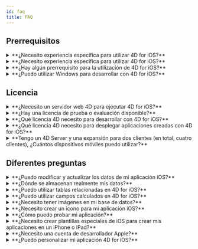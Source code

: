 ```yaml
---
id: faq
title: FAQ
---
```



## Prerrequisitos
<details>
<summary>
    **¿Necesito experiencia específica para utilizar 4D for iOS?**
</summary>

4D for Android is currently under development. A preview version is available starting with 4D v19.

</details> <details>
<summary>
    **¿Necesito experiencia específica para utilizar 4D for iOS?**
</summary>

Con 4D for iOS, puede crear fácilmente proyectos móviles directamente desde 4D, sin necesidad de experiencia previa en la creación de aplicaciones iOS nativas!

El editor de proyectos móviles se ha diseñado para que pueda utilizar 4D for iOS sin ningún conocimiento específico en el desarrollo de aplicaciones móviles.

</details>

<details>
<summary>
**¿Hay algún prerrequisito para la utilización de 4D for iOS?**
</summary>

See the prerequisites list [here](GettingStarted-Prerequisites.md).

</details>


<details>
<summary>
**¿Puedo utilizar Windows para desarrollar con 4D for iOS?**
</summary>

No. Debe desarrollar en macOS, ya que necesitamos XCode para compilar la aplicación final y para ejecutar el simulador.

</details>


## Licencia

<details>
<summary>
**¿Necesito un servidor web 4D para ejecutar 4D for iOS?**
</summary>

No, 4D for iOS está incluido en 4D Server v17 R2 y superiores.

</details>



<details>
<summary>
**¿Hay una licencia de prueba o evaluación disponible?**
</summary>

Si ya tiene una licencia 4D Developer Pro o 4D Server para 4D v17 R2 o posterior, se incluye 4D for iOS.

Si no es un Partner 4D o no participa en el programa de mantenimiento de 4D, debe esperar la salida de 4D v18.

</details>


<details>
<summary>
**¿Qué licencia 4D necesito para desarrollar con 4D for iOS?**
</summary>

Necesita una licencia 4D Developer Pro v17 R2 o superior (macOS) para desarrollar aplicaciones 4D for iOS.

</details>


<details>
<summary>
**¿Qué licencia 4D necesito para desplegar aplicaciones creadas con 4D for iOS?**
</summary>

Necesita una licencia 4D Server (macOS o Windows) v17 R2 o una más reciente para implementar aplicaciones 4D for iOS.

No se necesita licencia adicional. Sus aplicaciones 4D for iOS compartirán las mismas licencias que las de 4D Remote (cliente).

Los clientes pueden conectarse en PC Mac o Windows o iPhones, siempre que la licencia del 4D Server cubra la cantidad total de usuarios concurrentes.

</details>


<details>
<summary>
**Tengo un 4D Server y una expansión para dos clientes (en total, cuatro clientes), ¿Cuántos dispositivos móviles puedo utilizar?**
</summary>

Puede utilizar hasta cuatro dispositivos móviles.

</details>


## Diferentes preguntas

<details>
<summary>
**¿Puedo modificar y actualizar los datos de mi aplicación iOS?**
</summary>

Sí, claro.

</details>

<details>
<summary>
**¿Dónde se almacenan realmente mis datos?**
</summary>

Sus datos se almacenan localmente en su dispositivo iOS. Esto le permite acceder a sus datos en modo fuera de línea.

</details>


<details>
<summary>
**¿Puedo utilizar tablas relacionadas en 4D for iOS?**
</summary>

Sabemos que utiliza muchas tablas relacionadas para sus aplicaciones y estamos trabajando para acceder a las tablas relacionadas en una futura versión de 4D for iOS.

</details>


<details>
<summary>
**¿Puedo utilizar campos calculados en 4D for iOS?**
</summary>

Puede crear campos precalculados en 4D y publicarlos desde la [ Sección de estructura ](structure.html) del editor de proyectos de 4D for iOS.

</details>


<details>
<summary>
**¿Necesito tener imágenes en mi base de datos?**
</summary>

Las imágenes no son obligatorias, pero le recomendamos que las utilice para ofrecer la mejor experiencia de usuario.

4D for iOS ofrece una variedad de plantillas de [formularios listados ](list-form-templates.html) y [ formularios detallados](detail-form-templates.html). Con o sin imágenes, con gráficos...

</details>

<details>
<summary>
**¿Necesito crear un ícono para mi aplicación iOS?**
</summary>

Es muy recomendable tener un icono para su aplicación 4D for iOS. Si no tiene uno, se mostrará el icono por defecto (el logo 4D).

Si ya tiene un icono para su aplicación 4D, puede arrastrarlo y soltarlo directamente en el área de iconos en la sección [ General ](general.html) del editor del proyecto.

</details>


<details>
<summary>
**¿Cómo puedo probar mi aplicación?**
</summary>

4D for iOS le permite probar sus aplicaciones en el [ Simulador](simulator.html). Para probar su aplicación en su dispositivo iOS, necesita tener una ** cuenta de desarrollador de Apple de pago ** (install-device.html) (iPhone y iPad).

** Nota: ** para instalar su aplicación con una ** cuenta Apple de desarrollador gratuita**, puede abrir su proyecto iOS generado e instalar su aplicación con Xcode.

</details>


<details>
<summary>
**¿Necesito crear plantillas especiales de iOS para crear mis aplicaciones en un iPhone o iPad?**
</summary>

Todas las plantillas disponibles en 4D for iOS están optimizadas para iPhone. También funcionan bien en iPads.

</details>



<details>
<summary>
     **¿Necesito una cuenta de desarrollador Apple?**
</summary>

Para probar su aplicación, deberá crear al menos una [ cuenta gratuita de desarrollador Apple](free-developer-account.html).

Para desplegar una aplicación 4D for iOS, deberá inscribirse en el [Apple Developer Enterprise Program](register-apple-developer-enterprise-program.html) (para un despliegue interno) o en el [Apple Developer Program](register-apple-developer-program-organization.html) (para un despliegue en App Store).

</details>

<details>
<summary>
**¿Puedo personalizar mi aplicación 4D for iOS?**
</summary>

4D for iOS genera un proyecto Xcode real que puede [ abrir y modificar ](open-xcode.html) según sus necesidades.

</details>




